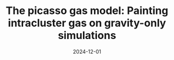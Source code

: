 ---
title: "The picasso gas model: Painting intracluster gas on gravity-only simulations"
collection: "publications"
category: "fa_papers"
permalink: /publications/2024OJAp7E116K
link: https://ui.adsabs.harvard.edu/abs/2024OJAp....7E.116K/abstract
date: 2024-12-01
venue: "The Open Journal of Astrophysics"
citation: "Kéruzoré, F., Bleem, L. E., Frontiere, N., et al. (2024), The Open Journal of Astrophysics, 7, 116."
---